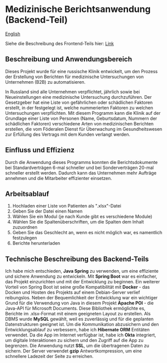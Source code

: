 # Medizinische Berichtsanwendung (Backend-Teil)
[English](./README.md)

Siehe die Beschreibung des Frontend-Teils hier: [Link](https://github.com/Donatell/Report-frontend)

## Beschreibung und Anwendungsbereich
Dieses Projekt wurde für eine russische Klinik entwickelt, um den Prozess der Erstellung von Berichten für medizinische Untersuchungen von Unternehmen (B2B) zu automatisieren.

In Russland sind alle Unternehmen verpflichtet, jährlich sowie bei Neueinstellungen eine medizinische Untersuchung durchzuführen. Der Gesetzgeber hat eine Liste von gefährlichen oder schädlichen Faktoren erstellt, in der festgelegt ist, welche nummerierten Faktoren zu welchen Untersuchungen verpflichten. Mit diesem Programm kann die Klinik auf der Grundlage einer Liste von Personen (Name, Geburtsdatum, Nummern der schädlichen Faktoren) verschiedene Arten von medizinischen Berichten erstellen, die vom Föderalen Dienst für Überwachung im Gesundheitswesen zur Erfüllung des Vertrags mit dem Kunden verlangt werden.

## Einfluss und Effizienz
Durch die Anwendung dieses Programms konnten die Berichtsdokumente bei Standardverträgen 6-mal schneller und bei Sonderverträgen 20-mal schneller erstellt werden. Dadurch kann das Unternehmen mehr Aufträge annehmen und die Mitarbeiter effizienter einsetzen.

## Arbeitsablauf
1. Hochladen einer Liste von Patienten als ".xlsx"-Datei 
2. Geben Sie der Datei einen Namen
3. Wählen Sie ein Modul (je nach Kunde gibt es verschiedene Module)
4. Wählen Sie die Spaltenüberschriften, um die Spalten dem Inhalt zuzuordnen
5. Geben Sie das Geschlecht an, wenn es nicht möglich war, es namentlich festzulegen
6. Berichte herunterladen

## Technische Beschreibung des Backend-Teils
Ich habe mich entschieden, **Java Spring** zu verwenden, um eine effiziente und sichere Anwendung zu entwickeln. Mit **Spring Boot** war es einfacher, das Projekt einzurichten und mit der Entwicklung zu beginnen. Ein weiterer Vorteil von Spring Boot ist seine große Kompatibilität mit **Docker** - das Docken und Hosten des Projekts auf einem Debian-Server verlief reibungslos. Neben der Bequemlichkeit der Entwicklung war ein wichtiger Grund für die Verwendung von Java in diesem Projekt **Apache POI** - die Java-API für Microsoft Documents. Diese Bibliothek ermöglichte es, Berichte im .xlsx-Format mit einem geeigneten Layout zu erstellen. Als DBMS wurde **MySQL** gewählt, weil es zuverlässig und für die geplanten Datenstrukturen geeignet ist. Um die Kommunikation abzusichern und den Entwicklungsablauf zu verbessern, habe ich **Hibernate ORM** Entitäten verwendet. Da die App im Internet verfügbar ist, habe ich **Okta** integriert, um digitale Interaktionen zu sichern und den Zugriff auf die App zu begrenzen. Die Anwendung nutzt **SSL**, um die übertragenen Daten zu sichern. Der Server verwendet **gzip** Antwortkompression, um eine schnellere Ladezeit der Seite zu erreichen.
